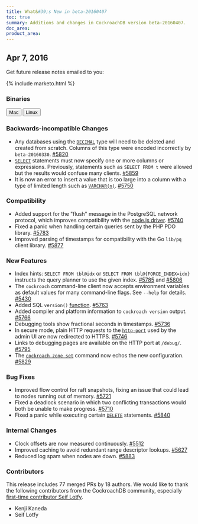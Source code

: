 ```yaml
---
title: What&#39;s New in beta-20160407
toc: true
summary: Additions and changes in CockroachDB version beta-20160407.
doc_area: 
product_area: 
---
```


## Apr 7, 2016

Get future release notes emailed to you:

{% include marketo.html %}

### Binaries

<div id="os-tabs" class="clearfix">
    <a href="https://binaries.cockroachdb.com/cockroach-beta-20160407.darwin-10.9-amd64.tgz"><button id="mac" data-eventcategory="mac-binary-release-notes">Mac</button></a>
    <a href="https://binaries.cockroachdb.com/cockroach-beta-20160407.linux-amd64.tgz"><button id="linux" data-eventcategory="linux-binary-release-notes">Linux</button></a>
</div>

### Backwards-incompatible Changes

* Any databases using the [`DECIMAL`](../v1.0/decimal.html) type will need to be deleted and
  created from scratch. Columns of this type were encoded incorrectly
  by `beta-20160330`.
  [#5820](https://github.com/cockroachdb/cockroach/pull/5820)
* [`SELECT`](../v1.0/select.html) statements must now specify one or more columns or
  expressions. Previously, statements such as `SELECT FROM t` were
  allowed but the results would confuse many clients.
  [#5859](https://github.com/cockroachdb/cockroach/pull/5859)
* It is now an error to insert a value that is too large into a column
  with a type of limited length such as [`VARCHAR(n)`](../v1.0/string.html).
  [#5750](https://github.com/cockroachdb/cockroach/pull/5750)

### Compatibility

* Added support for the "flush" message in the PostgreSQL network
  protocol, which improves compatibility with the [node.js driver](../v1.0/install-client-drivers.html).
  [#5740](https://github.com/cockroachdb/cockroach/pull/5740)
* Fixed a panic when handling certain queries sent by the PHP PDO
  library. [#5783](https://github.com/cockroachdb/cockroach/pull/5783)
* Improved parsing of timestamps for compatibility with the Go
  `lib/pq` client library.
  [#5877](https://github.com/cockroachdb/cockroach/pull/5877)

### New Features

* Index hints: `SELECT FROM tbl@idx` or `SELECT FROM
  tbl@{FORCE_INDEX=idx}` instructs the query planner to use the given
  index. [#5785](https://github.com/cockroachdb/cockroach/pull/5785)
  and [#5806](https://github.com/cockroachdb/cockroach/pull/5806)
* The `cockroach` command-line client now accepts environment
  variables as default values for many command-line flags. See
  `--help` for details.
  [#5430](https://github.com/cockroachdb/cockroach/pull/5430)
* Added SQL `version()` [function](../v1.0/functions-and-operators.html).
  [#5763](https://github.com/cockroachdb/cockroach/pull/5763)
* Added compiler and platform information to `cockroach version`
  output. [#5766](https://github.com/cockroachdb/cockroach/pull/5766)
* Debugging tools show fractional seconds in timestamps.
  [#5736](https://github.com/cockroachdb/cockroach/pull/5736)
* In secure mode, plain HTTP requests to the [`http-port`](../v1.0/start-a-node.html) used by the
  admin UI are now redirected to HTTPS.
  [#5746](https://github.com/cockroachdb/cockroach/pull/5746)
* Links to debugging pages are available on the HTTP port at
  `/debug/`.
  [#5795](https://github.com/cockroachdb/cockroach/pull/5795)
* The [`cockroach zone set`](../v1.0/configure-replication-zones.html) command now echos the new configuration.
  [#5829](https://github.com/cockroachdb/cockroach/pull/5829)

### Bug Fixes

* Improved flow control for raft snapshots, fixing an issue that could
  lead to nodes running out of memory.
  [#5721](https://github.com/cockroachdb/cockroach/pull/5721)
* Fixed a deadlock scenario in which two conflicting transactions
  would both be unable to make progress.
  [#5710](https://github.com/cockroachdb/cockroach/pull/5710)
* Fixed a panic while executing certain [`DELETE`](../v1.0/delete.html) statements.
  [#5840](https://github.com/cockroachdb/cockroach/pull/5840)

### Internal Changes

* Clock offsets are now measured continuously.
  [#5512](https://github.com/cockroachdb/cockroach/pull/5512)
* Improved caching to avoid redundant range descriptor lookups.
  [#5627](https://github.com/cockroachdb/cockroach/pull/5627)
* Reduced log spam when nodes are down.
  [#5883](https://github.com/cockroachdb/cockroach/pull/5883)

### Contributors

This release includes 77 merged PRs by 18 authors. We would like to
thank the following contributors from the CockroachDB community,
especially
[first-time contributor Seif Lotfy](https://github.com/cockroachdb/cockroach/pull/5747).

* Kenji Kaneda
* Seif Lotfy
